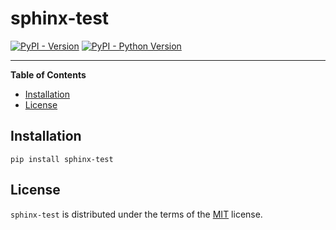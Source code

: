 # sphinx-test

[![PyPI - Version](https://img.shields.io/pypi/v/sphinx-test.svg)](https://pypi.org/project/sphinx-test)
[![PyPI - Python Version](https://img.shields.io/pypi/pyversions/sphinx-test.svg)](https://pypi.org/project/sphinx-test)

-----

**Table of Contents**

- [Installation](#installation)
- [License](#license)

## Installation

```console
pip install sphinx-test
```

## License

`sphinx-test` is distributed under the terms of the [MIT](https://spdx.org/licenses/MIT.html) license.
